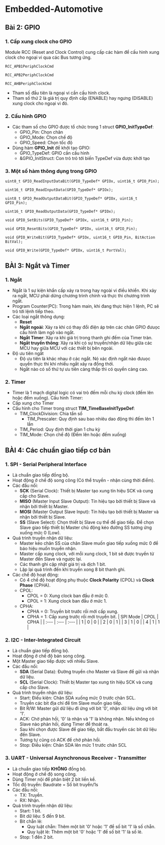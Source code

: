 # Embedded-Automotive

## Bài 2: GPIO

### 1. Cấp xung clock cho GPIO
Module RCC (Reset and Clock Control) cung cấp các hàm để cấu hình xung clock cho ngoại vi qua các Bus tương ứng.
```
RCC_APB1PeriphClockCmd

RCC_APB2PeriphClockCmd
	
RCC_AHBPeriphClockCmd
```
- Tham số đầu tiên là ngoại vi cần cấu hình clock.
- Tham số thứ 2 là giá trị quy định cấp (ENABLE) hay ngưng (DISABLE) xung clock cho ngoại vi đó.

### 2. Cấu hình GPIO
- Các tham số cho GPIO được tổ chức trong 1 struct **GPIO_InitTypeDef**:
	- GPIO_Pin: Chọn chân
 	- GPIO_Mode: Chọn chế độ
    - GPIO_Speed: Chọn tốc độ
- Dùng hàm **GPIO_Init** để khởi tạo GPIO:
    - GPIO_TypeDef: GPIO cần cấu hình
    - &GPIO_InitStruct: Con trỏ trỏ tới biến TypeDef vừa được khởi tạo

### 3. Một số hàm thông dụng trong GPIO
```
uint8_t GPIO_ReadInputDataBit(GPIO_TypeDef* GPIOx, uint16_t GPIO_Pin);
  
uint16_t GPIO_ReadInputData(GPIO_TypeDef* GPIOx);

uint8_t GPIO_ReadOutputDataBit(GPIO_TypeDef* GPIOx, uint16_t GPIO_Pin);

uint16_t GPIO_ReadOutputData(GPIO_TypeDef* GPIOx);

void GPIO_SetBits(GPIO_TypeDef* GPIOx, uint16_t GPIO_Pin);

void GPIO_ResetBits(GPIO_TypeDef* GPIOx, uint16_t GPIO_Pin);

void GPIO_WriteBit(GPIO_TypeDef* GPIOx, uint16_t GPIO_Pin, BitAction BitVal);
	
void GPIO_Write(GPIO_TypeDef* GPIOx, uint16_t PortVal);
```

## BÀI 3: Ngắt và Timer
### 1. Ngắt
- Ngắt là 1 sự kiện khẩn cấp xảy ra trong hay ngoài vi điều khiển. Khi xảy ra ngắt, MCU phải dừng chương trình chính và thực thi chương trình ngắt.
- Program Counter(PC): Trong hàm main, khi đang thực hiện 1 lệnh, PC sẽ trỏ tới lệnh tiếp theo.
- Các loại ngắt thông dụng:
    - **Reset**
    - **Ngắt ngoài**: Xảy ra khi có thay đổi điện áp trên các chân GPIO đưuọc cấu hình làm ngõ vào ngắt.
    - **Ngắt Timer**: Xảy ra khi giá trị trong thanh ghi đếm của Timer tràn.
    - **Ngắt truyền thông**: Xảy ra khi có sự truyền/nhận dữ liệu giữa các MCU hay giữa MCU với các thiết bị bên ngoài.
- Độ ưu tiên ngắt
    - Độ ưu tiên là khác nhau ở các ngắt. Nó xác định ngắt nào đưuọc quyền thực thi khi nhiều ngắt xảy ra đồng thời.
    - Ngắt nào có số thứ tự ưu tiên càng thấp thì có quyền càng cao.

### 2. Timer
- Timer là 1 mạch digital logic có vai trò đếm mỗi chu kỳ clock (đếm lên hoặc đếm xuống).
Cấu hình Timer:    
- Cấp xung cho Timer
- Cấu hình cho Timer trong struct **TIM_TimeBaseInitTypeDef**:
    - TIM_ClockDivision: Chia tần số
 	  - TIM_Prescaler: Quy định sau bao nhiêu dao động thì đếm lên 1 lần
  	- TIM_Period: Quy định thời gian 1 chu kỳ
   	- TIM_Mode: Chọn chế độ (Đếm lên hoặc đếm xuống)

## BÀI 4: Các chuẩn giao tiếp cơ bản
### 1. SPI - Serial Peripheral Interface
- Là chuẩn giao tiếp đồng bộ.
- Hoạt động ở chế độ song công (Có thể truyền - nhận cùng thời điểm).
- Các đầu nối:
    - **SCK** (Serial Clock): Thiết bị Master tạo xung tín hiệu SCK và cung cấp cho Slave.
    - **MISO** (Master Input Slave Output): Tín hiệu tạo bởi thiết bị Slave và nhận bởi thiết bị Master.
    - **MOSI** (Master Output Slave Input): Tín hiệu tạo bởi thiết bị Master và nhận bởi thiết bị Slave.
    - **SS** (Slave Select): Chọn thiết bị Slave cụ thể để giao tiếp. Để chọn Slave giao tiếp thiết bị Master chủ động kéo đường SS tương ứng xuống mức 0 (Low).
- Quá trình truyền nhận dữ liệu:
    - Master kéo chân SS của chân Slave muốn giao tiếp xuống mức 0 để báo hiệu muốn truyền nhận.
    - Master cấp xung clock, với mỗi xung clock, 1 bit sẽ được truyền từ Master đến Slave và ngược lại.
    - Các thanh ghi cập nhật giá trị và dịch 1 bit.
    - Lặp lại quá trình đến khi truyền xong 8 bit thanh ghi.
- Các chế độ hoạt động:
    - Có 4 chế độ hoạt động phụ thuộc **Clock Polarity** (CPOL) và **Clock Phase** (CPHA).
    - CPOL: 
        - CPOL = 0: Xung clock ban đầu ở mức 0.
        - CPOL = 1: Xung clock ban đầu ở mức 1.
    - CPHA:
        - CPHA = 0: Truyền bit trước rồi mới cấp xung.
        - CPHA = 1: Cấp xung trước rồi mới truyền bit.
| SPI Mode | CPOL | CPHA |
| :--- | :--- | :--- | 
| 1 | 0 | 0 |
| 2 | 0 | 1 |
| 3 | 1 | 0 | 
| 4 | 1 | 1 | 

### 2. I2C - Inter-Integrated Circuit
- Là chuẩn giao tiếp đồng bộ.
- Hoạt động ở chế độ bán song công.
- Một Master giao tiếp được với nhiều Slave.
- Các đầu nối:
    - **SDA** (Serial Data): Đường truyền cho Master và Slave để gửi và nhận dữ liệu.
    - **SCL** (Serial Clock): Thiết bị Master tạo xung tín hiệu SCK và cung cấp cho Slave.
- Quá trình truyền nhận dữ liệu:
    - Start: Điều kiện: Chân SDA xuống mức 0 trước chân SCL.
    - Truyền các bit địa chỉ để tìm Slave muốn giao tiếp.
    - Bit R/W: Master gửi dữ liệu đi ứng với bit '0', nhận dữ liệu ứng với bit '1'.
    - ACK: Chờ phản hồi, '0' là nhận và '1' là không nhận. Nếu không có Slave nào phản hồi, dùng Timer để thoát ra.
    - Sau khi chọn được Slave để giao tiếp, bắt đầu truyền các bit dữ liệu đến Slave.
    - Tương tự cũng có ACK để chờ phản hồi.
	- Stop: Điều kiện: Chân SDA lên mức 1 trước chân SCL

### 3. UART - Universal Asynchronous Receiver - Transmitter
- Là chuẩn giao tiếp **KHÔNG** đồng bộ.
- Hoạt động ở chế độ song công.
- Dùng Timer nội để phân biệt 2 bit liền kề.
- Tốc độ truyền: Baudrate = Số bit truyền/1s
- Các đầu nối:
    - TX: Truyền.
    - RX: Nhận.
- Quá trình truyền nhận dữ liệu:
    - Start: 1 bit.
    - Bit dữ liệu: 5 đến 9 bit.
    - Bit chẵn lẻ:
        - Quy luật chẵn: Thêm một bit '0' hoặc '1' để số bit '1' là số chẵn.
        - Quy luật lẻ: Thêm một bit '0' hoặc '1' để số bit '1' là số lẻ.
    - Stop: 1 đến 2 bit.

